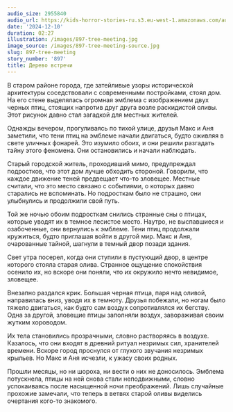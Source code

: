 ```yaml
---
audio_size: 2955840
audio_url: https://kids-horror-stories-ru.s3.eu-west-1.amazonaws.com/audio/897-tree-meeting.mp3
date: '2024-12-10'
duration: 02:27
illustration: /images/897-tree-meeting.jpg
image_source: /images/897-tree-meeting-source.jpg
slug: 897-tree-meeting
story_number: '897'
title: Дерево встречи
---
```


В старом районе города, где затейливые узоры исторической архитектуры соседствовали с современными постройками, стоял дом. На его стене выделялась огромная эмблема с изображением двух черных птиц, стоящих напротив друг друга возле раскидистой оливы. Этот рисунок давно стал загадкой для местных жителей.

Однажды вечером, прогуливаясь по тихой улице, друзья Макс и Аня заметили, что тени птиц на эмблеме начали двигаться, будто оживляя в свете уличных фонарей. Это изумило обоих, и они решили разгадать тайну этого феномена. Они остановились и начали наблюдать.

Старый городской житель, проходивший мимо, предупреждал подростков, что этот дом лучше обходить стороной. Говорили, что каждое движение теней предвещает что-то зловещее. Местные считали, что это место связано с событиями, о которых давно старались не вспоминать. Но подросткам было не страшно, они улыбнулись и продолжили свой путь.

Той же ночью обоим подросткам снились странные сны о птицах, которые уводят их в темное лесистое место. Наутро, не выспавшиеся и озабоченные, они вернулись к эмблеме. Тени птиц продолжали кружиться, будто приглашая войти в другой мир. Макс и Аня, очарованные тайной, шагнули в темный двор позади здания.

Свет утра посерел, когда они ступили в пустующий двор, в центре которого стояла старая олива. Странное ощущение спокойствия осенило их, но вскоре они поняли, что их окружило нечто невидимое, зловещее.

Внезапно раздался крик. Большая черная птица, паря над оливой, направилась вниз, уводя их в темноту. Друзья побежали, но ногам было тяжело двигаться, как будто сам воздух сопротивлялся их бегству. Одна за другой, зловещие птицы заполняли воздух, завораживая своим жутким хороводом.

Их тела становились прозрачными, словно растворяясь в воздухе. Казалось, что они входят в древний ритуал незримых сил, хранителей времени. Вскоре город проснулся от глухого звучания незримых крыльев. Но Макс и Аня исчезли, к ужасу своих родных.

Прошли месяцы, но ни шороха, ни вести о них не доносилось. Эмблема потускнела, птицы на ней снова стали неподвижными, словно успокаиваясь после насыщенной ночи преображений. Лишь случайные прохожие замечали, что теперь в ветвях старой оливы виделись очертания кого-то знакомого.